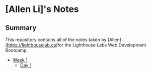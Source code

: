 # [Allen Li]'s Notes

## Summary 

This repository contains all of the notes taken by [Allen] (https://lighthouselab.ca)for the Lighthouse Labs Web Development Bootcamp.

* [Week 1](/Week_1)
  * [Day 1](/Week_1/Day_1)
